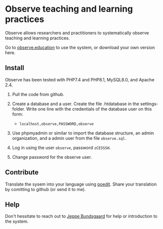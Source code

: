 # Observe teaching and learning practices

Observe allows researchers and practitioners to systematically observe teaching and learning practices.

Go to [observe.education](https://observe.education) to use the system, or download your own version here. 

## Install

Observe has been tested with PHP7.4 and PHP8.1, MySQL8.0, and Apache 2.4. 

1. Pull the code from github. 

2. Create a database and a user. Create the file .htdatabase in the settings-folder. Write one line with the credentials of the database user on this form: 

   - ```
     localhost,observe,PASSWORD,observe 
     ```

3. Use phpmyadmin or similar to import the database structure, an admin organization, and a admin user from the file `observe.sql`.

4. Log in using the user `observe`, password `zCESSSH`. 

5. Change password for the observe user.

   

   



## Contribute

Translate the sysem into your language using [poedit](https://poedit.net/). Share your translation by comitting to github (or send it to me).

## Help
Don't hessitate to reach out to [Jeppe Bundsgaard](mailto:jebu@edu.au.dk) for help or introduction to the system.
